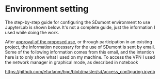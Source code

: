 # Environment setting

The step-by-step guide for configuring the SDumont environment to use JupyterLab is shown below. It's not a complete guide, just the information I used while doing the work.

After [approval of the proposed use](http://sdumont.lncc.br/call.php?pg=call), or through participation in an existing project, the information necessary for the use of SDumont is sent by email. Some of the following information comes from this email, and the intention here is to only show what I used on my machine. To access the VPN I used the network manager in graphical mode, as described in notebook

<https://github.com/efurlanm/hpc/blob/master/sd/access_configuring.ipynb>



